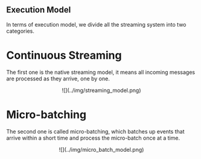 ## Execution Model
In terms of execution model, we divide all the streaming system into two categories.

# Continuous Streaming
The first one is the native streaming model, it means all incoming messages are processed as they arrive, one by one.

<center>![](../img/streaming_model.png)</center>

# Micro-batching
The second one is called micro-batching, which batches up events that arrive within a short time and process the micro-batch once at a time. 

<center>![](../img/micro_batch_model.png)</center>